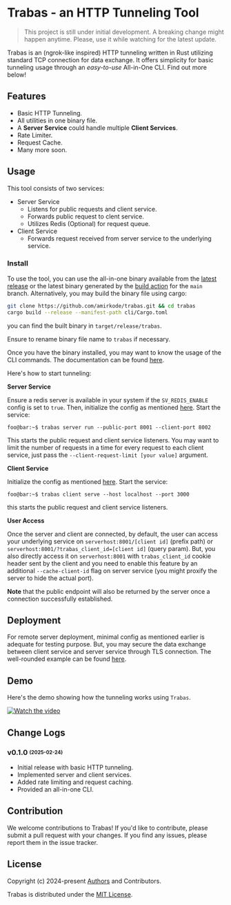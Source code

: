 # Trabas - an HTTP Tunneling Tool
> This project is still under initial development. A breaking change might happen anytime. Please, use it while watching for the latest update.

Trabas is an (ngrok-like inspired) HTTP tunneling written in Rust utilizing standard TCP connection for data exchange. It offers simplicity for basic tunneling usage through an _easy-to-use_ All-in-One CLI. Find out more below!

## Features
- Basic HTTP Tunneling.
- All utilities in one binary file.
- A **Server Service** could handle multiple **Client Services**.
- Rate Limiter.
- Request Cache.
- Many more soon.

## Usage
This tool consists of two services:
- Server Service
  - Listens for public requests and client service.
  - Forwards public request to clent service.
  - Utilizes Redis (Optional) for request queue.
- Client Service
    - Forwards request received from server service to the underlying service.

### Install
To use the tool, you can use the all-in-one binary available from the [latest release](https://github.com/amirkode/trabas/releases) or the latest binary generated by the [build action](https://github.com/amirkode/trabas/actions/workflows/build_ci.yml) for the `main` branch.
Alternatively, you may build the binary file using cargo:
```bash
git clone https://github.com/amirkode/trabas.git && cd trabas
cargo build --release --manifest-path cli/Cargo.toml
```
you can find the built binary in `target/release/trabas`.

Ensure to rename binary file name to `trabas` if necessary.

Once you have the binary installed, you may want to know the usage of the CLI commands. The documentation can be found [here](https://github.com/amirkode/trabas/blob/main/doc/CLI.md).

Here's how to start tunneling:

**Server Service**

Ensure a redis server is available in your system if the `SV_REDIS_ENABLE` config is set to `true`. Then, initialize the config as mentioned [here](https://github.com/amirkode/trabas/blob/main/doc/CONFIG.md).
Start the service:
```console
foo@bar:~$ trabas server run --public-port 8001 --client-port 8002
```
This starts the public request and client service listeners. You may want to limit the number of requests in a time for every request to each client service, just pass the `--client-request-limit [your value]` argument.

**Client Service**

Initialize the config as mentioned [here](https://github.com/amirkode/trabas/blob/main/doc/CONFIG.md). Start the service:
```console
foo@bar:~$ trabas client serve --host localhost --port 3000
```
this starts the public request and client service listeners.

**User Access**

Once the server and client are connected, by default, the user can access your underlying service on `serverhost:8001/[client id]` (prefix path) or `serverhost:8001/?trabas_client_id=[client id]` (query param). But, you also directly access it on `serverhost:8001` with `trabas_client_id` cookie header sent by the client and you need to enable this feature by an additional `--cache-client-id` flag on server service (you might proxify the server to hide the actual port).

**Note** that the public endpoint will also be returned by the server once a connection successfully established.

## Deployment

For remote server deployment, minimal config as mentioned earlier is adequate for testing purpose. But, you may secure the data exchange between client service and server service through TLS connection. The well-rounded example can be found [here](https://github.com/amirkode/trabas/blob/main/doc/SETUP_SERVER.md).

## Demo
Here's the demo showing how the tunneling works using `Trabas`.

[![Watch the video](https://github.com/user-attachments/assets/47b7397b-45e8-47f5-9296-7f18998cda8e)](https://jotling.liter8.sh/trabas-demo-v1?media=video)

## Change Logs
### **v0.1.0** <sub><sup>(2025-02-24)</sup></sub>
- Initial release with basic HTTP tunneling.
- Implemented server and client services.
- Added rate limiting and request caching.
- Provided an all-in-one CLI.

## Contribution

We welcome contributions to Trabas! If you'd like to contribute, please submit a pull request with your changes. If you find any issues, please report them in the issue tracker.


## License
Copyright (c) 2024-present [Authors](https://github.com/amirkode/trabas/blob/main/AUTHORS) and Contributors.

Trabas is distributed under the [MIT License](https://opensource.org/license/mit/).
